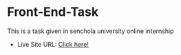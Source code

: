 # Front-End-Task
This is a task given in senchola university online internship

- Live Site URL: [Click here!](https://murugan008.github.io/Front-End-Task/)

